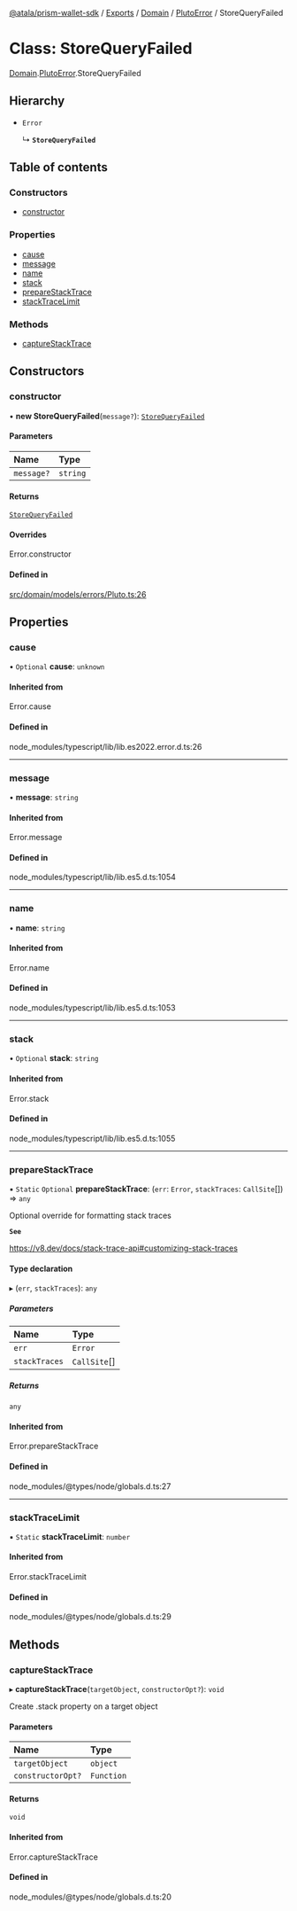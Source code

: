 [@atala/prism-wallet-sdk](../README.md) / [Exports](../modules.md) / [Domain](../modules/Domain.md) / [PlutoError](../modules/Domain.PlutoError.md) / StoreQueryFailed

# Class: StoreQueryFailed

[Domain](../modules/Domain.md).[PlutoError](../modules/Domain.PlutoError.md).StoreQueryFailed

## Hierarchy

- `Error`

  ↳ **`StoreQueryFailed`**

## Table of contents

### Constructors

- [constructor](Domain.PlutoError.StoreQueryFailed.md#constructor)

### Properties

- [cause](Domain.PlutoError.StoreQueryFailed.md#cause)
- [message](Domain.PlutoError.StoreQueryFailed.md#message)
- [name](Domain.PlutoError.StoreQueryFailed.md#name)
- [stack](Domain.PlutoError.StoreQueryFailed.md#stack)
- [prepareStackTrace](Domain.PlutoError.StoreQueryFailed.md#preparestacktrace)
- [stackTraceLimit](Domain.PlutoError.StoreQueryFailed.md#stacktracelimit)

### Methods

- [captureStackTrace](Domain.PlutoError.StoreQueryFailed.md#capturestacktrace)

## Constructors

### constructor

• **new StoreQueryFailed**(`message?`): [`StoreQueryFailed`](Domain.PlutoError.StoreQueryFailed.md)

#### Parameters

| Name | Type |
| :------ | :------ |
| `message?` | `string` |

#### Returns

[`StoreQueryFailed`](Domain.PlutoError.StoreQueryFailed.md)

#### Overrides

Error.constructor

#### Defined in

[src/domain/models/errors/Pluto.ts:26](https://github.com/hyperledger/identus-edge-agent-sdk-ts/blob/7b4542fdfe44dc06a6c4ef341cf3335e29422147/src/domain/models/errors/Pluto.ts#L26)

## Properties

### cause

• `Optional` **cause**: `unknown`

#### Inherited from

Error.cause

#### Defined in

node_modules/typescript/lib/lib.es2022.error.d.ts:26

___

### message

• **message**: `string`

#### Inherited from

Error.message

#### Defined in

node_modules/typescript/lib/lib.es5.d.ts:1054

___

### name

• **name**: `string`

#### Inherited from

Error.name

#### Defined in

node_modules/typescript/lib/lib.es5.d.ts:1053

___

### stack

• `Optional` **stack**: `string`

#### Inherited from

Error.stack

#### Defined in

node_modules/typescript/lib/lib.es5.d.ts:1055

___

### prepareStackTrace

▪ `Static` `Optional` **prepareStackTrace**: (`err`: `Error`, `stackTraces`: `CallSite`[]) => `any`

Optional override for formatting stack traces

**`See`**

https://v8.dev/docs/stack-trace-api#customizing-stack-traces

#### Type declaration

▸ (`err`, `stackTraces`): `any`

##### Parameters

| Name | Type |
| :------ | :------ |
| `err` | `Error` |
| `stackTraces` | `CallSite`[] |

##### Returns

`any`

#### Inherited from

Error.prepareStackTrace

#### Defined in

node_modules/@types/node/globals.d.ts:27

___

### stackTraceLimit

▪ `Static` **stackTraceLimit**: `number`

#### Inherited from

Error.stackTraceLimit

#### Defined in

node_modules/@types/node/globals.d.ts:29

## Methods

### captureStackTrace

▸ **captureStackTrace**(`targetObject`, `constructorOpt?`): `void`

Create .stack property on a target object

#### Parameters

| Name | Type |
| :------ | :------ |
| `targetObject` | `object` |
| `constructorOpt?` | `Function` |

#### Returns

`void`

#### Inherited from

Error.captureStackTrace

#### Defined in

node_modules/@types/node/globals.d.ts:20
